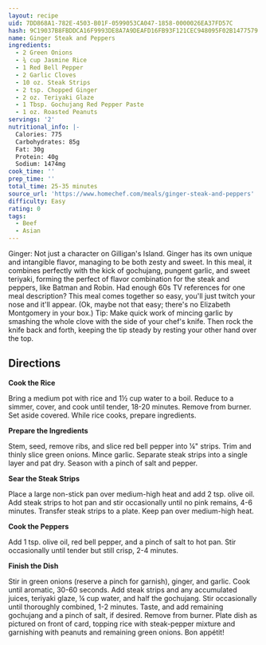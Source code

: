 ```yaml
---
layout: recipe
uid: 7DD868A1-782E-4503-B01F-0599053CA047-1858-0000026EA37FD57C
hash: 9C19037B8FBDDCA16F9993DE8A7A9DEAFD16FB93F121CEC948095F02B1477579
name: Ginger Steak and Peppers
ingredients:
  - 2 Green Onions
  - ¾ cup Jasmine Rice
  - 1 Red Bell Pepper
  - 2 Garlic Cloves
  - 10 oz. Steak Strips
  - 2 tsp. Chopped Ginger
  - 2 oz. Teriyaki Glaze
  - 1 Tbsp. Gochujang Red Pepper Paste
  - 1 oz. Roasted Peanuts
servings: '2'
nutritional_info: |-
  Calories: 775
  Carbohydrates: 85g
  Fat: 30g
  Protein: 40g
  Sodium: 1474mg
cook_time: ''
prep_time: ''
total_time: 25-35 minutes
source_url: 'https://www.homechef.com/meals/ginger-steak-and-peppers'
difficulty: Easy
rating: 0
tags:
  - Beef
  - Asian
---
```

Ginger: Not just a character on Gilligan's Island. Ginger has its own unique and intangible flavor, managing to be both zesty and sweet. In this meal, it combines perfectly with the kick of gochujang, pungent garlic, and sweet teriyaki, forming the perfect of flavor combination for the steak and peppers, like Batman and Robin. Had enough 60s TV references for one meal description? This meal comes together so easy, you'll just twitch your nose and it'll appear. (Ok, maybe not that easy; there's no Elizabeth Montgomery in your box.) Tip: Make quick work of mincing garlic by smashing the whole clove with the side of your chef's knife. Then rock the knife back and forth, keeping the tip steady by resting your other hand over the top.
            
## Directions

**Cook the Rice**

Bring a medium pot with rice and 1½ cup water to a boil. Reduce to a simmer, cover, and cook until tender, 18-20 minutes. Remove from burner. Set aside covered. While rice cooks, prepare ingredients.
 
**Prepare the Ingredients**

Stem, seed, remove ribs, and slice red bell pepper into ¼" strips. Trim and thinly slice green onions. Mince garlic. Separate steak strips into a single layer and pat dry. Season with a pinch of salt and pepper.
 
**Sear the Steak Strips**

Place a large non-stick pan over medium-high heat and add 2 tsp. olive oil. Add steak strips to hot pan and stir occasionally until no pink remains, 4-6 minutes. Transfer steak strips to a plate. Keep pan over medium-high heat.
 
**Cook the Peppers**

Add 1 tsp. olive oil, red bell pepper, and a pinch of salt to hot pan. Stir occasionally until tender but still crisp, 2-4 minutes.
 
**Finish the Dish**

Stir in green onions (reserve a pinch for garnish), ginger, and garlic. Cook until aromatic, 30-60 seconds. Add steak strips and any accumulated juices, teriyaki glaze, ¼ cup water, and half the gochujang. Stir occasionally until thoroughly combined, 1-2 minutes. Taste, and add remaining gochujang and a pinch of salt, if desired. Remove from burner. Plate dish as pictured on front of card, topping rice with steak-pepper mixture and garnishing with peanuts and remaining green onions. Bon appétit!
